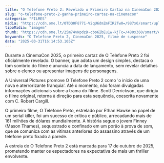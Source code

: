 ```yaml
---
title: "O Telefone Preto 2: Revelado o Primeiro Cartaz na CinemaCon 2025"
slug: "o-telefone-preto-2-ganha-primeiro-cartaz-na-cinemacon"
categoria: "FILMES"
midia: "https://cdn.ome.lt/OTDQ0F877i-V2qU6dmZmFIR2Tw0=/987x0/smart/uploads/conteudo/fotos/02_KKSWHVy.jpg"
tipoMidia: "imagem"
thumb: "https://cdn.ome.lt/25m74vNpdzD-cbo6IbEu1w-kjTc=/480x360/smart/extras/conteudos/01_4cVGAEs_Y3I1Bko.jpg"
keywords: "O Telefone Preto 2, CinemaCon 2025, filme de suspense"
data: "2025-03-31T16:14:53.105Z"
---
```


Durante a CinemaCon 2025, o primeiro cartaz de O Telefone Preto 2 foi oficialmente revelado. O banner, que adota um design simples, destaca o tom sombrio do filme e anuncia a data de lançamento, sem revelar detalhes sobre o elenco ou apresentar imagens de personagens.

A Universal Pictures promove O Telefone Preto 2 como 'o início de uma nova e aterrorizante franquia'. Até o momento, não foram divulgadas informações adicionais sobre a trama do filme. Scott Derrickson, que dirigiu o filme original, retorna à direção para esta sequência, coescrita novamente com C. Robert Cargill.

O primeiro filme, O Telefone Preto, estrelado por Ethan Hawke no papel de um serial killer, foi um sucesso de crítica e público, arrecadando mais de 161 milhões de dólares mundialmente. A história segue o jovem Finney (Mason Thames), sequestrado e confinado em um porão à prova de som, que se comunica com as vítimas anteriores do assassino através de um telefone preto fixado à parede.

A estreia de O Telefone Preto 2 está marcada para 17 de outubro de 2025, prometendo manter os espectadores na expectativa de mais um thriller envolvente.